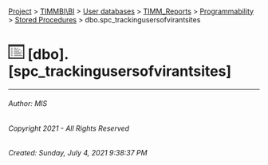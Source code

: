 #### 

[Project](../../../../../index.md) > [TIMMBI\\BI](../../../../index.md) > [User databases](../../../index.md) > [TIMM_Reports](../../index.md) > [Programmability](../index.md) > [Stored Procedures](Stored_Procedures.md) > dbo.spc_trackingusersofvirantsites

# ![Stored Procedures](../../../../../Images/StoredProcedure32.png) [dbo].[spc_trackingusersofvirantsites]

---

###### Author:  MIS

###### Copyright 2021 - All Rights Reserved

###### Created: Sunday, July 4, 2021 9:38:37 PM

